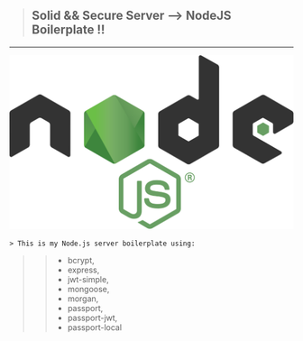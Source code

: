 > ## Solid && Secure Server --> NodeJS Boilerplate !!
___
![alt text](https://github.com/BiggaHD/Solid_Secure_Server/blob/master/Node.js_logo.svg "NodeJS baby")
```
> This is my Node.js server boilerplate using:
```
> > * bcrypt, 
> > * express, 
> > * jwt-simple,
> > * mongoose, 
> > * morgan,
> > * passport,
> > * passport-jwt,  
> > * passport-local
